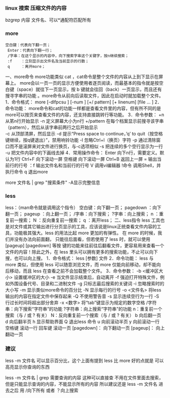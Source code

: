 ### linux 搜索 压缩文件的内容
bzgrep 内容  文件名、可以*通配符匹配所有


### more 
    空白键：代表向下翻一页；
     Enter：代表向下翻一行；
     /字串：在这个显示的内容中，向下搜索字串这个关键字，按n继续搜索；
     :f    ：立刻显示出文件名及当前显示的行数；
     q     ：离开more；
一、more命令
more功能类似 cat ，cat命令是整个文件的内容从上到下显示在屏幕上。 more会以一页一页的显示方便使用者逐页阅读，而最基本的指令就是按空白键（space）就往下一页显示，按 b 键就会往回（back）一页显示，而且还有搜寻字串的功能 。more命令从前向后读取文件，因此在启动时就加载整个文件。
1．命令格式：
more [-dlfpcsu ] [-num ] [+/ pattern] [+ linenum] [file ... ]
2．命令功能：
more命令和cat的功能一样都是查看文件里的内容，但有所不同的是more可以按页来查看文件的内容，还支持直接跳转行等功能。
3．命令参数：
+n      从笫n行开始显示
-n       定义屏幕大小为n行
+/pattern 在每个档案显示前搜寻该字串（pattern），然后从该字串前两行之后开始显示  
-c       从顶部清屏，然后显示
-d       提示“Press space to continue，’q’ to quit（按空格键继续，按q键退出）”，禁用响铃功能
-l        忽略Ctrl+l（换页）字符
-p       通过清除窗口而不是滚屏来对文件进行换页，与-c选项相似
-s       把连续的多个空行显示为一行
-u       把文件内容中的下画线去掉
4．常用操作命令：
Enter    向下n行，需要定义。默认为1行
Ctrl+F   向下滚动一屏
空格键  向下滚动一屏
Ctrl+B  返回上一屏
=       输出当前行的行号
：f     输出文件名和当前行的行号
V      调用vi编辑器
!命令   调用Shell，并执行命令
q       退出more

more 文件名  |  grep  "搜索条件"   -A显示完整信息


### less
less：（man命令就是调用这个指令）
空白键：向下翻一页；
pagedown ：向下翻一页；
pageup ：向上翻一页；
/字串：向下搜索； ?字串：向上搜索； n ：重复前一搜索； N ：反向重复前一搜索；
q ：离开less；
二、less指令
less 工具也是对文件或其它输出进行分页显示的工具，应该说是linux正统查看文件内容的工具，功能极其强大。less 的用法比起 more 更加的有弹性。 在 more 的时候，我们并没有办法向前面翻， 只能往后面看，但若使用了 less 时，就可以使用 [pageup] [pagedown] 等按 键的功能来往前往后翻看文件，更容易用来查看一个文件的内容！除此之外，在 less 里头可以拥有更多的搜索功能，不止可以向下搜，也可以向上搜。
1．命令格式：
less [参数]  文件
2．命令功能：
less 与 more 类似，但使用 less 可以随意浏览文件，而 more 仅能向前移动，却不能向后移动，而且 less 在查看之前不会加载整个文件。
3．命令参数：
-b <缓冲区大小> 设置缓冲区的大小
-e 当文件显示结束后，自动离开
-f  强迫打开特殊文件，例如外围设备代号、目录和二进制文件
-g  只标志最后搜索的关键词
-i  忽略搜索时的大小写
-m  显示类似more命令的百分比
-N  显示每行的行号
-o <文件名> 将less 输出的内容在指定文件中保存起来
-Q  不使用警告音
-s  显示连续空行为一行
-S  行过长时间将超出部分舍弃
-x <数字> 将“tab”键显示为规定的数字空格
/字符串：向下搜索“字符串”的功能
?字符串：向上搜索“字符串”的功能
n：重复前一个搜索（与 / 或 ? 有关）
N：反向重复前一个搜索（与 / 或 ? 有关）
b  向后翻一页
d  向后翻半页
h  显示帮助界面
Q  退出less 命令
u  向前滚动半页
y  向前滚动一行
空格键 滚动一行
回车键 滚动一页
[pagedown]： 向下翻动一页
[pageup]：   向上翻动一页



### 建议

less -m 文件名  可以显示百分比，这个上面有提到
less 比 more 好的点就是 可以高亮显示你查询的东西

less -m 文件名 | grep  需要查询的内容   这种可以直接查 不用在文件里面去搜索，但是只能显示查询的内容，不能显示所有的内容
所以建议还是 less -m 文件名 进去之后 用  /向下所有 或者 ？向上搜索
